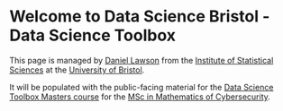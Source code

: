 # Welcome to Data Science Bristol - Data Science Toolbox

This page is managed by [Daniel Lawson](https://people.maths.bris.ac.uk/~madjl/) from the [Institute of Statistical Sciences](https://www.bristolmathsresearch.org/statistical-science/) at the [University of Bristol](https://www.bristol.ac.uk).

It will be populated with the public-facing material for the [Data Science Toolbox Masters course](https://www.bris.ac.uk/unit-programme-catalogue/UnitDetails.jsa;jsessionid=9A4E8E85CF53506A6177DBB05B80A134.nAC1004052063?ayrCode=20%2F21&unitCode=MATHM0029) for the [MSc in Mathematics of Cybersecurity](https://www.bristol.ac.uk/study/postgraduate/2020/sci/msc-mathematics-of-cybersecurity).
